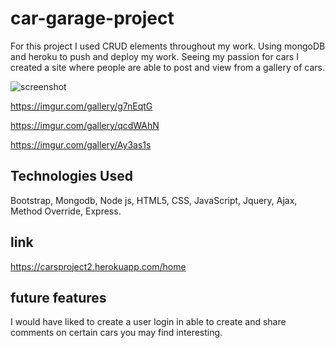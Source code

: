 # car-garage-project

For this project I used CRUD elements throughout my work. Using mongoDB and heroku to push and deploy my work. Seeing my passion for cars I created a site where people are able to post and view from a gallery of cars.

![screenshot]((https://imgur.com/gallery/uBdHJeo))

https://imgur.com/gallery/g7nEqtG

https://imgur.com/gallery/qcdWAhN

https://imgur.com/gallery/Ay3as1s

## Technologies Used

 Bootstrap, Mongodb, Node js, HTML5, CSS, JavaScript, Jquery, Ajax, Method Override, Express.
 
 ## link
 
 https://carsproject2.herokuapp.com/home
 
## future features

I would have liked to create a user login in able to create and share comments on certain cars you may find interesting.
